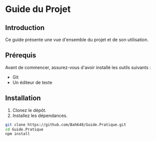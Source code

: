 # Guide du Projet

## Introduction
Ce guide présente une vue d'ensemble du projet et de son utilisation.

## Prérequis
Avant de commencer, assurez-vous d'avoir installé les outils suivants :
- Git
- Un éditeur de texte

## Installation
1. Clonez le dépôt.
2. Installez les dépendances.

```bash
git clone https://github.com/Bah648/Guide.Pratique.git
cd Guide.Pratique
npm install
